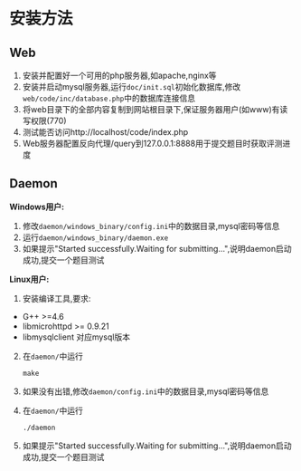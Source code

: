 安装方法
===

Web
---

1. 安装并配置好一个可用的php服务器,如apache,nginx等
2. 安装并启动mysql服务器,运行`doc/init.sql`初始化数据库,修改`web/code/inc/database.php`中的数据库连接信息
3. 将web目录下的全部内容复制到网站根目录下,保证服务器用户(如www)有读写权限(770)
4. 测试能否访问http://localhost/code/index.php
5. Web服务器配置反向代理/query到127.0.0.1:8888用于提交题目时获取评测进度

Daemon
---

**Windows用户:**

1. 修改`daemon/windows_binary/config.ini`中的数据目录,mysql密码等信息
2. 运行`daemon/windows_binary/daemon.exe`
3. 如果提示"Started successfully.Waiting for submitting...",说明daemon启动成功,提交一个题目测试

**Linux用户:**

1. 安装编译工具,要求:
 - G++ >=4.6
 - libmicrohttpd >= 0.9.21
 - libmysqlclient 对应mysql版本
2. 在`daemon/`中运行

    `make`

3. 如果没有出错,修改`daemon/config.ini`中的数据目录,mysql密码等信息
4. 在`daemon/`中运行

    `./daemon`

5. 如果提示"Started successfully.Waiting for submitting...",说明daemon启动成功,提交一个题目测试
